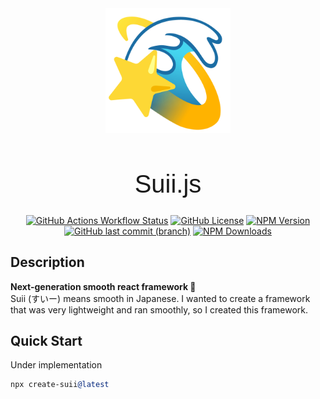 <div align="center">
  <img src="./logo.png" width="200" />
  <h1 style="font-size: 2.5rem;font-weight: 500;font-family:arial;">Suii.js</h1>

[![GitHub Actions Workflow Status](https://img.shields.io/github/actions/workflow/status/nu-x/suii/ci.yaml)](https://github.com/nu-x/suii/actions)
[![GitHub License](https://img.shields.io/github/license/nu-x/suii)](https://github.com/nu-x/suii/blob/main/LICENSE)
[![NPM Version](https://img.shields.io/npm/v/suii)](https://www.npmjs.com/package/suii)
[![GitHub last commit (branch)](https://img.shields.io/github/last-commit/nu-x/suii/main)](https://github.com/nu-x/suii/commits/main)
[![NPM Downloads](https://img.shields.io/npm/dm/suii)](https://www.npmjs.com/package/suii)

</div>

## Description
**Next-generation smooth react framework 💫**  
Suii (すいー) means smooth in Japanese. I wanted to create a framework that was very lightweight and ran smoothly, so I created this framework.

## Quick Start
Under implementation
```llvm
npx create-suii@latest
```